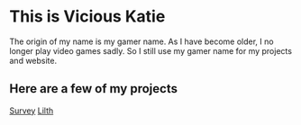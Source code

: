 <html>
<body>
<h1>This is Vicious Katie</h1>
<p> The origin of my name is my gamer name. As I have become older, I no longer play video games sadly. So I still use my gamer name for my projects and website.</p>
  <h2>Here are a few of my projects</h2>
  <a href="file:///C:/Users/katmj/Documents/survey/dist/index.html">Survey</a>
    <a href="file:///C:/Users/katmj/Documents/Lilth/CodePen_Export_qeaabz/dist/index.html">Lilth</a>

</body>
</html>